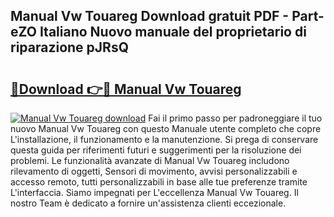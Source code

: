 ## Manual Vw Touareg Download gratuit PDF - Part-eZO Italiano Nuovo manuale del proprietario di riparazione pJRsQ

# <h2><a href="http://dfc9z7x.blite.top/?on=Manual+Vw+Touareg">🔗Download 👉🔴 Manual Vw Touareg</a></h2>

[![Manual Vw Touareg download](https://i.imgur.com/lujVjoI.png)](http://dfc9z7x.blite.top/?on=Manual+Vw+Touareg)
Fai il primo passo per padroneggiare il tuo nuovo Manual Vw Touareg con questo Manuale utente completo che copre L'installazione, il funzionamento e la manutenzione. Si prega di conservare questa guida per riferimenti futuri e suggerimenti per la risoluzione dei problemi. Le funzionalità avanzate di Manual Vw Touareg includono rilevamento di oggetti, Sensori di movimento, avvisi personalizzabili e accesso remoto, tutti personalizzabili in base alle tue preferenze tramite L'interfaccia. Siamo impegnati per L'eccellenza Manual Vw Touareg. Il nostro Team è dedicato a fornire un'assistenza clienti eccezionale.
